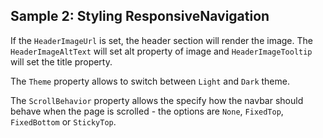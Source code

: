 ## Sample 2: Styling ResponsiveNavigation

If the `HeaderImageUrl` is set, the header section will render the image.
The `HeaderImageAltText` will set alt property of image and `HeaderImageTooltip` will set the title property.

The `Theme` property allows to switch between `Light` and `Dark` theme.

The `ScrollBehavior` property allows the specify how the navbar should behave when the page is scrolled - the options are `None`, `FixedTop`, `FixedBottom` or `StickyTop`.
